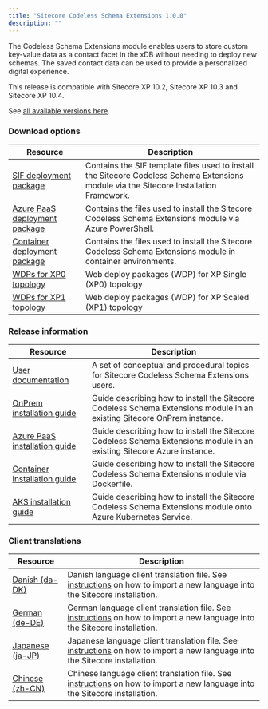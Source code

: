 ```yaml
---
title: "Sitecore Codeless Schema Extensions 1.0.0"
description: ""
---
```


The Codeless Schema Extensions module enables users to store custom key-value data as a contact facet in the xDB without needing to deploy new schemas. The saved contact data can be used to provide a personalized digital experience.

This release is compatible with Sitecore XP 10.2, Sitecore XP 10.3 and Sitecore XP 10.4.

See [all available versions here](/downloads/Sitecore_Codeless_Schema_Extensions).

### Download options

| Resource                                                                                                                                                                             | Description                                                                                                                             |
| ------------------------------------------------------------------------------------------------------------------------------------------------------------------------------------ | --------------------------------------------------------------------------------------------------------------------------------------- |
| [SIF deployment package](https://scdp.blob.core.windows.net/downloads/Sitecore_Codeless_Schema_Extensions/1.0.0/Sitecore%20Generic%20Personalization.Deploy%201.0.5.zip)             | Contains the SIF template files used to install the Sitecore Codeless Schema Extensions module via the Sitecore Installation Framework. |
| [Azure PaaS deployment package](https://scdp.blob.core.windows.net/downloads/Sitecore_Codeless_Schema_Extensions/1.0.0/Sitecore%20Generic%20Personalization.AzureDeploy%201.0.5.zip) | Contains the files used to install the Sitecore Codeless Schema Extensions module via Azure PowerShell.                                 |
| [Container deployment package](https://scdp.blob.core.windows.net/downloads/Sitecore_Codeless_Schema_Extensions/1.0.0/SitecoreGpContainerDeployment.1.0.5.zip)                       | Contains the files used to install the Sitecore Codeless Schema Extensions module in container environments.                            |
| [WDPs for XP0 topology](https://scdp.blob.core.windows.net/downloads/Sitecore_Codeless_Schema_Extensions/1.0.0/Sitecore%20Generic%20Personalization%20XP0%20WDPs%201.0.5.zip)        | Web deploy packages (WDP) for XP Single (XP0) topology                                                                                  |
| [WDPs for XP1 topology](https://scdp.blob.core.windows.net/downloads/Sitecore_Codeless_Schema_Extensions/1.0.0/Sitecore%20Generic%20Personalization%20XP1%20WDPs%201.0.5.zip)        | Web deploy packages (WDP) for XP Scaled (XP1) topology                                                                                  |

### Release information

| Resource                                                                                                                                                                                           | Description                                                                                                             |
| -------------------------------------------------------------------------------------------------------------------------------------------------------------------------------------------------- | ----------------------------------------------------------------------------------------------------------------------- |
| [User documentation](https://doc.sitecore.com/xp/en/users/latest/sitecore-experience-platform/create-personalized-experiences-without-needing-help-from-a-developer.html)                             | A set of conceptual and procedural topics for Sitecore Codeless Schema Extensions users.                                |
| [OnPrem installation guide](https://scdp.blob.core.windows.net/downloads/Sitecore_Codeless_Schema_Extensions/1.0.0/Install_the_Codeless_Schema_Extensions_module_on-prem.pdf)                      | Guide describing how to install the Sitecore Codeless Schema Extensions module in an existing Sitecore OnPrem instance. |
| [Azure PaaS installation guide](https://scdp.blob.core.windows.net/downloads/Sitecore_Codeless_Schema_Extensions/1.0.0/Install_the_Codeless_Schema_Extensions_module_on_Azure_PaaS_topologies.pdf) | Guide describing how to install the Sitecore Codeless Schema Extensions module in an existing Sitecore Azure instance.  |
| [Container installation guide](https://scdp.blob.core.windows.net/downloads/Sitecore_Codeless_Schema_Extensions/1.0.0/Install_the_Codeless_Schema_Extensions_module_using_Docker.pdf)              | Guide describing how to install the Sitecore Codeless Schema Extensions module via Dockerfile.                          |
| [AKS installation guide](https://scdp.blob.core.windows.net/downloads/Sitecore_Codeless_Schema_Extensions/1.0.0/Install_the_Codeless_Schema_Extensions_module_on_Azure_Kubernetes_Service.pdf)     | Guide describing how to install the Sitecore Codeless Schema Extensions module onto Azure Kubernetes Service.           |

### Client translations

| Resource                                                                                                                                                              | Description                                                                                                                                                                                                                                        |
| --------------------------------------------------------------------------------------------------------------------------------------------------------------------- | -------------------------------------------------------------------------------------------------------------------------------------------------------------------------------------------------------------------------------------------------- |
| [Danish (da-DK)](https://scdp.blob.core.windows.net/downloads/Sitecore_Codeless_Schema_Extensions/1.0.0/Sitecore%20Generic%20Personalization%201.0.5%20(da-DK).zip)   | Danish language client translation file. See [instructions](https://developers.sitecore.com/downloads/Sitecore_Experience_Platform/Client_Translations_Manual) on how to import a new language into the Sitecore installation.   |
| [German (de-DE)](https://scdp.blob.core.windows.net/downloads/Sitecore_Codeless_Schema_Extensions/1.0.0/Sitecore%20Generic%20Personalization%201.0.5%20(de-DE).zip)   | German language client translation file. See [instructions](https://developers.sitecore.com/downloads/Sitecore_Experience_Platform/Client_Translations_Manual) on how to import a new language into the Sitecore installation.   |
| [Japanese (ja-JP)](https://scdp.blob.core.windows.net/downloads/Sitecore_Codeless_Schema_Extensions/1.0.0/Sitecore%20Generic%20Personalization%201.0.5%20(ja-JP).zip) | Japanese language client translation file. See [instructions](https://developers.sitecore.com/downloads/Sitecore_Experience_Platform/Client_Translations_Manual) on how to import a new language into the Sitecore installation. |
| [Chinese (zh-CN)](https://scdp.blob.core.windows.net/downloads/Sitecore_Codeless_Schema_Extensions/1.0.0/Sitecore%20Generic%20Personalization%201.0.5%20(zh-CN).zip)  | Chinese language client translation file. See [instructions](https://developers.sitecore.com/downloads/Sitecore_Experience_Platform/Client_Translations_Manual) on how to import a new language into the Sitecore installation.  |